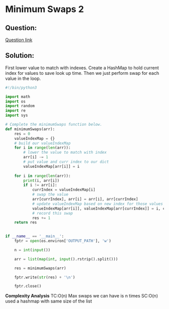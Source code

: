 # Minimum Swaps 2



## Question:

[Question link](https://www.hackerrank.com/challenges/minimum-swaps-2/problem?isFullScreen=true)

  
  

## Solution:

First lower value to match with indexes. Create a HashMap to hold current index for values to save look up time. Then we just perform swap for each value in the loop.

  

```python
#!/bin/python3

import math
import os
import random
import re
import sys

# Complete the minimumSwaps function below.
def minimumSwaps(arr):
    res = 0
    valueIndexMap = {}
    # build our valueIndexMap
    for i in range(len(arr)):
        # lower the value to match with index
        arr[i] -= 1
        # put value and curr index to our dict
        valueIndexMap[arr[i]] = i
        
    for i in range(len(arr)):
        print(i, arr[i])
        if i != arr[i]:
            currIndex = valueIndexMap[i]
            # swap the value
            arr[currIndex], arr[i] = arr[i], arr[currIndex]
            # update valueIndexMap based on new index for those values
            valueIndexMap[arr[i]], valueIndexMap[arr[currIndex]] = i, currIndex
            # record this swap
            res += 1
    return res
            

if __name__ == '__main__':
    fptr = open(os.environ['OUTPUT_PATH'], 'w')

    n = int(input())

    arr = list(map(int, input().rstrip().split()))

    res = minimumSwaps(arr)

    fptr.write(str(res) + '\n')

    fptr.close()
```
**Complexity Analysis**
TC:O(n) Max swaps we can have is n times
SC:O(n) used a hashmap with same size of the list